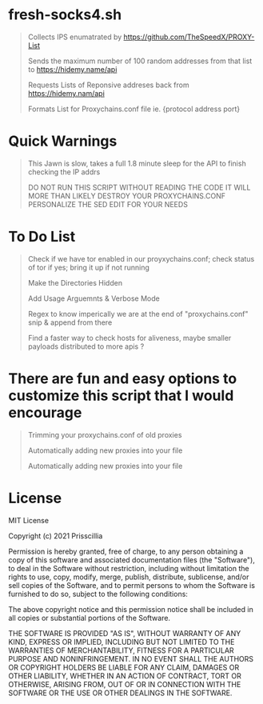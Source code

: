 # fresh-socks4.sh
> Collects IPS enumatrated by https://github.com/TheSpeedX/PROXY-List
> 
> Sends the maximum number of 100 random addresses from that list to https://hidemy.name/api
> 
> Requests Lists of Reponsive addreses back from https://hidemy.nam/api
> 
> Formats List for Proxychains.conf file ie. {protocol address port}

# Quick Warnings 
> This Jawn is slow, takes a full 1.8 minute sleep for the API to finish checking the IP addrs 
> 
> DO NOT RUN THIS SCRIPT WITHOUT READING THE CODE IT WILL MORE THAN LIKELY DESTROY YOUR PROXYCHAINS.CONF 
> PERSONALIZE THE SED EDIT FOR YOUR NEEDS 

# To Do List 
> Check if we have tor enabled in our proyxychains.conf; check status of tor if yes; bring it up if not running
> 
> Make the Directories Hidden
>
> Add Usage Arguemnts & Verbose Mode
>
> Regex to know imperically we are at the end of "proxychains.conf" snip & append from there
> 
> Find a faster way to check hosts for aliveness, maybe smaller payloads distributed to more apis ?
> 

# There are fun and easy options to customize this script that I would encourage 
> Trimming your proxychains.conf of old proxies
>
> Automatically adding new proxies into your file
> 
> Automatically adding new proxies into your file

 # License 

 MIT License

Copyright (c) 2021 Prisscillia

Permission is hereby granted, free of charge, to any person obtaining a copy of this software and associated documentation files (the "Software"), to deal in the Software without restriction, including without limitation the rights to use, copy, modify, merge, publish, distribute, sublicense, and/or sell copies of the Software, and to permit persons to whom the Software is furnished to do so, subject to the following conditions:

The above copyright notice and this permission notice shall be included in all copies or substantial portions of the Software.

THE SOFTWARE IS PROVIDED "AS IS", WITHOUT WARRANTY OF ANY KIND, EXPRESS OR IMPLIED, INCLUDING BUT NOT LIMITED TO THE WARRANTIES OF MERCHANTABILITY, FITNESS FOR A PARTICULAR PURPOSE AND NONINFRINGEMENT. IN NO EVENT SHALL THE AUTHORS OR COPYRIGHT HOLDERS BE LIABLE FOR ANY CLAIM, DAMAGES OR OTHER LIABILITY, WHETHER IN AN ACTION OF CONTRACT, TORT OR OTHERWISE, ARISING FROM, OUT OF OR IN CONNECTION WITH THE SOFTWARE OR THE USE OR OTHER DEALINGS IN THE SOFTWARE.

